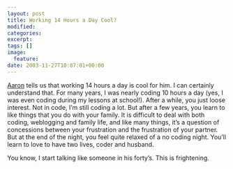 ```yaml
---
layout: post
title: Working 14 Hours a Day Cool?
modified:
categories:
excerpt:
tags: []
image:
  feature:
date: 2003-11-27T10:07:01+00:00
---
```

[Aaron](http://www.brethorsting.com/blog/archives/000091.html) tells us that working 14 hours a day is cool for him. I can certainly understand that. For many years, I was nearly coding 10 hours a day (yes, I was even coding during my lessons at school!). After a while, you just loose interest. Not in code, I’m still coding a lot. But after a few years, you learn to like things that you do with your family. It is difficult to deal with both coding, weblogging and family life, and like many things, it’s a question of concessions between your frustration and the frustration of your partner. But at the end of the night, you feel quite relaxed of a no coding night. You’ll learn to love to have two lives, coder and husband.

You know, I start talking like someone in his forty’s. This is frightening.
